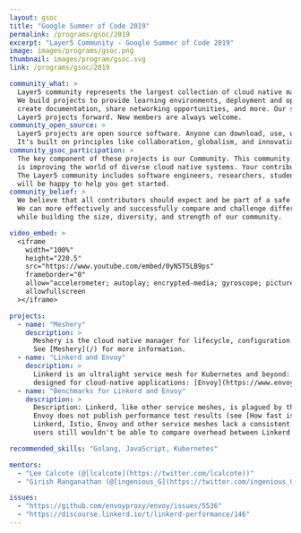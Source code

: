 ```yaml
---
layout: gsoc
title: "Google Summer of Code 2019"
permalink: /programs/gsoc/2019
excerpt: "Layer5 Community - Google Summer of Code 2019"
image: images/programs/gsoc.png
thumbnail: images/program/gsoc.svg
link: /programs/gsoc/2019

community_what: >
  Layer5 community represents the largest collection of cloud native management integrations in the world.
  We build projects to provide learning environments, deployment and operational best practices, performance benchmarks,
  create documentation, share networking opportunities, and more. Our shared commitment to the open source spirit pushes
  Layer5 projects forward. New members are always welcome.
community_open_source: >
  Layer5 projects are open source software. Anyone can download, use, work on, and share it with others.
  It's built on principles like collaboration, globalism, and innovation. Layer5 projects are distributed under the terms of Apache v2.
community_gsoc_participation: >
  The key component of these projects is our Community. This community, which you will join as a participant in Google Summer of Code,
  is improving the world of diverse cloud native systems. Your contributions will affect people you've never met.
  The Layer5 community includes software engineers, researchers, students, artists, system administrators, operators and web designers — all of whom
  will be happy to help you get started.
community_belief: >
  We believe that all contributors should expect and be part of a safe and friendly environment for constructive contribution.
  We can more effectively and successfully compare and challenge different ideas to find the best solutions for advancement,
  while building the size, diversity, and strength of our community.

video_embed: >
  <iframe
    width="100%"
    height="220.5"
    src="https://www.youtube.com/embed/0yN5T5LB9ps"
    frameborder="0"
    allow="accelerometer; autoplay; encrypted-media; gyroscope; picture-in-picture"
    allowfullscreen
  ></iframe>

projects:
  - name: "Meshery"
    description: >
      Meshery is the cloud native manager for lifecycle, configuration and performance management of Kubernetes clusters and any workload.
      See [Meshery](/) for more information.
  - name: "Linkerd and Envoy"
    description: >
      Linkerd is an ultralight service mesh for Kubernetes and beyond: [Linkerd](https://linkerd.io). Envoy is an open source edge and service proxy,
      designed for cloud-native applications: [Envoy](https://www.envoyproxy.io).
  - name: "Benchmarks for Linkerd and Envoy"
    description: >
      Description: Linkerd, like other service meshes, is plagued by the question of adopters asking: "what's the performance overhead of the service mesh?".
      Envoy does not publish performance test results (see [How fast is Envoy](https://www.envoyproxy.io/docs/envoy/latest/faq/performance/how_fast_is_envoy)).
      Linkerd, Istio, Envoy and other service meshes lack a consistent set of performance benchmarks. Even if Envoy were to publish performance results,
      users still wouldn't be able to compare overhead between Linkerd and Envoy. The project idea here is to build a multi-mesh performance benchmark tool.

recommended_skills: "Golang, JavaScript, Kubernetes"

mentors:
  - "Lee Calcote (@[lcalcote](https://twitter.com/lcalcote))"
  - "Girish Ranganathan (@[ingenious_G](https://twitter.com/ingenious_G))"

issues:
  - "https://github.com/envoyproxy/envoy/issues/5536"
  - "https://discourse.linkerd.io/t/linkerd-performance/146"
---
```

